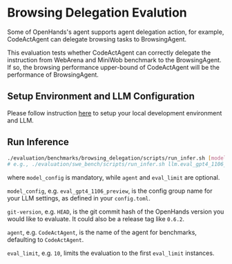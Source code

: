 # Browsing Delegation Evalution

Some of OpenHands's agent supports agent delegation action, for example, CodeActAgent can delegate browsing tasks to BrowsingAgent.

This evaluation tests whether CodeActAgent can correctly delegate the instruction from WebArena and MiniWob benchmark to the BrowsingAgent.
If so, the browsing performance upper-bound of CodeActAgent will be the performance of BrowsingAgent.

## Setup Environment and LLM Configuration

Please follow instruction [here](../../README.md#setup) to setup your local development environment and LLM.

## Run Inference

```bash
./evaluation/benchmarks/browsing_delegation/scripts/run_infer.sh [model_config] [git-version] [agent] [eval_limit]
# e.g., ./evaluation/swe_bench/scripts/run_infer.sh llm.eval_gpt4_1106_preview_llm HEAD CodeActAgent 300
```

where `model_config` is mandatory, while `agent` and `eval_limit` are optional.

`model_config`, e.g. `eval_gpt4_1106_preview`, is the config group name for your
LLM settings, as defined in your `config.toml`.

`git-version`, e.g. `HEAD`, is the git commit hash of the OpenHands version you would
like to evaluate. It could also be a release tag like `0.6.2`.

`agent`, e.g. `CodeActAgent`, is the name of the agent for benchmarks, defaulting
to `CodeActAgent`.

`eval_limit`, e.g. `10`, limits the evaluation to the first `eval_limit` instances.
